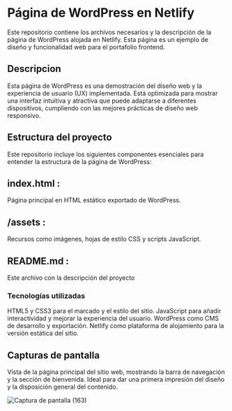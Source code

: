 # Página de WordPress en Netlify
Este repositorio contiene los archivos necesarios y la descripción de la página de WordPress alojada en Netlify. Esta página es un ejemplo de diseño y funcionalidad web para el portafolio frontend.

## Descripcion
Esta página de WordPress es una demostración del diseño web y la experiencia de usuario (UX) implementada. Está optimizada para mostrar una interfaz intuitiva y atractiva que puede adaptarse a diferentes dispositivos, cumpliendo con las mejores prácticas de diseño web responsivo.

## Estructura del proyecto
Este repositorio incluye los siguientes componentes esenciales para entender la estructura de la página de WordPress:
## index.html : 
Página principal en HTML estático exportado de WordPress.
## /assets :
Recursos como imágenes, hojas de estilo CSS y scripts JavaScript.
## README.md : 
Este archivo con la descripción del proyecto

### Tecnologías utilizadas
HTML5 y CSS3 para el marcado y el estilo del sitio.
JavaScript para añadir interactividad y mejorar la experiencia del usuario.
WordPress como CMS de desarrollo y exportación.
Netlify como plataforma de alojamiento para la versión estática del sitio.

## Capturas de pantalla
Vista de la página principal del sitio web, mostrando la barra de navegación y la sección de bienvenida. Ideal para dar una primera impresión del diseño y la disposición general del contenido.

![Captura de pantalla (163)](https://github.com/user-attachments/assets/87a367bd-e8bf-4a5a-9ccd-edc75bae1570)



